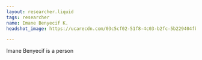 ```yaml
---
layout: researcher.liquid
tags: researcher
name: Imane Benyecif K.
headshot_image: https://ucarecdn.com/03c5cf02-51f8-4c03-b2fc-5b229404fb6d/

---
```


Imane Benyecif is a person